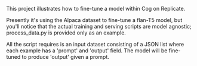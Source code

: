 This project illustrates how to fine-tune a model within Cog on Replicate. 

Presently it's using the Alpaca dataset to fine-tune a flan-T5 model, but you'll notice that the actual training and serving scripts are model agnostic; 
process_data.py is provided only as an example. 

All the script requires is an input dataset consisting of a JSON list where each example has a 'prompt' and 'output' field. The model will be fine-tuned
to produce 'output' given a prompt. 
